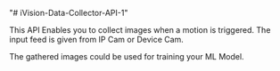 "# iVision-Data-Collector-API-1" 

This API Enables you to collect images when a motion is triggered.
The input feed is given from IP Cam or Device Cam.

The gathered images could be used for training your ML Model.